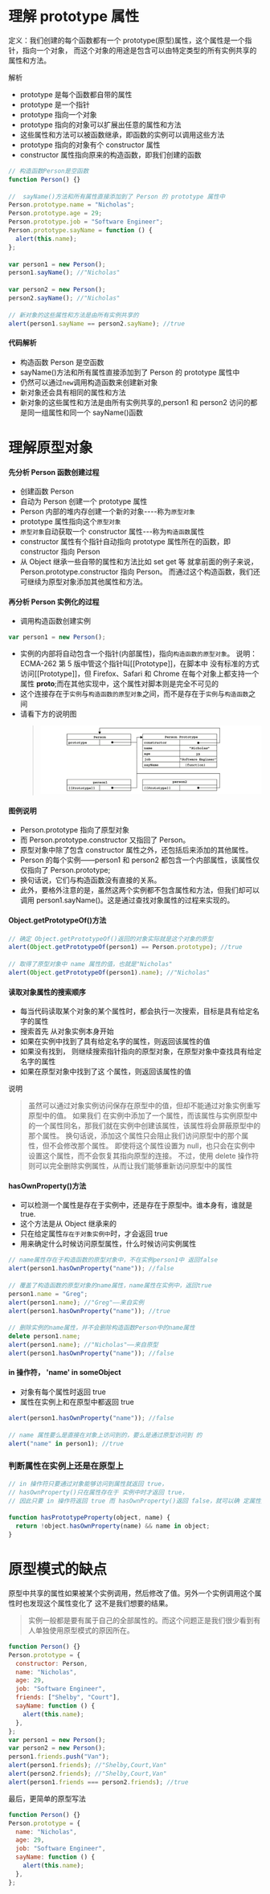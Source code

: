 # 理解 prototype 属性

定义：我们创建的每个函数都有一个 prototype(原型)属性，这个属性是一个指针，指向一个对象， 而这个对象的用途是包含可以由特定类型的所有实例共享的属性和方法。

解析

- prototype 是每个函数都自带的属性
- prototype 是一个指针
- prototype 指向一个对象
- prototype 指向的对象可以扩展出任意的属性和方法
- 这些属性和方法可以被函数继承，即函数的实例可以调用这些方法
- prototype 指向的对象有个 constructor 属性
- constructor 属性指向原来的构造函数，即我们创建的函数

```javascript
// 构造函数Person是空函数
function Person() {}

//  sayName()方法和所有属性直接添加到了 Person 的 prototype 属性中
Person.prototype.name = "Nicholas";
Person.prototype.age = 29;
Person.prototype.job = "Software Engineer";
Person.prototype.sayName = function () {
  alert(this.name);
};

var person1 = new Person();
person1.sayName(); //"Nicholas"

var person2 = new Person();
person2.sayName(); //"Nicholas"

// 新对象的这些属性和方法是由所有实例共享的
alert(person1.sayName == person2.sayName); //true
```

#### 代码解析

- 构造函数 Person 是空函数
- sayName()方法和所有属性直接添加到了 Person 的 prototype 属性中
- 仍然可以通过`new`调用构造函数来创建新对象
- 新对象还会具有相同的属性和方法
- 新对象的这些属性和方法是由所有实例共享的,person1 和 person2 访问的都是同一组属性和同一个 sayName()函数

# 理解原型对象

#### 先分析 Person 函数创建过程

- 创建函数 Person
- 自动为 Person 创建一个 prototype 属性
- Person 内部的堆内存创建一个新的对象----称为`原型对象`
- prototype 属性指向这个`原型对象`
- `原型对象`自动获取一个 constructor 属性---称为`构造函数`属性
- constructor 属性有个指针自动指向 prototype 属性所在的函数，即 constructor 指向 Person
- 从 Object 继承一些自带的属性和方法比如 set get 等
  就拿前面的例子来说，Person.prototype.constructor 指向 Person。
  而通过这个构造函数，我们还可继续为原型对象添加其他属性和方法。

#### 再分析 Person 实例化的过程

- 调用构造函数创建实例

```javascript
var person1 = new Person();
```

- 实例的内部将自动包含一个指针(内部属性)，指向`构造函数的原型对象`。
  说明： ECMA-262 第 5 版中管这个指针叫[[Prototype]]，在脚本中 没有标准的方式访问[[Prototype]]，但 Firefox、Safari 和 Chrome 在每个对象上都支持一个属性 **proto**;而在其他实现中，这个属性对脚本则是完全不可见的
- 这个连接存在于`实例`与`构造函数的原型对象`之间，而不是存在于`实例`与`构造函数`之间
- 请看下方的说明图
  > ![原型模式的原型链指向](../../Image/prototype.png)

#### 图例说明

- Person.prototype 指向了原型对象
- 而 Person.prototype.constructor 又指回了 Person。
- 原型对象中除了包含 constructor 属性之外，还包括后来添加的其他属性。
- Person 的每个实例——person1 和 person2 都包含一个内部属性，该属性仅仅指向了 Person.prototype;
- 换句话说，它们与构造函数没有直接的关系。
- 此外，要格外注意的是，虽然这两个实例都不包含属性和方法，但我们却可以调用 person1.sayName()。这是通过查找对象属性的过程来实现的。

#### Object.getPrototypeOf()方法

```javascript
// 确定 Object.getPrototypeOf()返回的对象实际就是这个对象的原型
alert(Object.getPrototypeOf(person1) == Person.prototype); //true

// 取得了原型对象中 name 属性的值，也就是"Nicholas"
alert(Object.getPrototypeOf(person1).name); //"Nicholas"
```

#### 读取对象属性的搜索顺序

- 每当代码读取某个对象的某个属性时，都会执行一次搜索，目标是具有给定名字的属性
- 搜索首先 从对象实例本身开始
- 如果在实例中找到了具有给定名字的属性，则返回该属性的值
- 如果没有找到， 则继续搜索指针指向的原型对象，在原型对象中查找具有给定名字的属性
- 如果在原型对象中找到了这 个属性，则返回该属性的值

说明

> 虽然可以通过对象实例访问保存在原型中的值，但却不能通过对象实例重写原型中的值。
> 如果我们 在实例中添加了一个属性，而该属性与实例原型中的一个属性同名，那我们就在实例中创建该属性，该属性将会屏蔽原型中的那个属性。
> 换句话说，添加这个属性只会阻止我们访问原型中的那个属性，但不会修改那个属性。
> 即使将这个属性设置为 null，也只会在实例中设置这个属性，而不会恢复其指向原型的连接。
> 不过，使用 delete 操作符则可以完全删除实例属性，从而让我们能够重新访问原型中的属性

#### hasOwnProperty()方法

- 可以检测一个属性是存在于实例中，还是存在于原型中。谁本身有，谁就是 true.
- 这个方法是从 Object 继承来的
- 只在给定属性`存在于对象实例中`时，才会返回 true
- 用来确定什么时候访问原型属性，什么时候访问实例属性

```javascript
// name属性存在于构造函数的原型对象中，不在实例person1中 返回false
alert(person1.hasOwnProperty("name")); //false

// 覆盖了构造函数的原型对象的name属性，name属性在实例中，返回true
person1.name = "Greg";
alert(person1.name); //"Greg"——来自实例
alert(person1.hasOwnProperty("name")); //true

// 删除实例的name属性，并不会删除构造函数Person中的name属性
delete person1.name;
alert(person1.name); //"Nicholas"——来自原型
alert(person1.hasOwnProperty("name")); //false
```

#### in 操作符， 'name' in someObject

- 对象有每个属性时返回 true
- 属性在实例上和在原型中都返回 true

```javascript
alert(person1.hasOwnProperty("name")); //false

// name 属性要么是直接在对象上访问到的，要么是通过原型访问到 的
alert("name" in person1); //true
```

### 判断属性在实例上还是在原型上

```javascript
// in 操作符只要通过对象能够访问到属性就返回 true，
// hasOwnProperty()只在属性存在于 实例中时才返回 true，
// 因此只要 in 操作符返回 true 而 hasOwnProperty()返回 false，就可以确 定属性是原型中的属性。

function hasPrototypeProperty(object, name) {
  return !object.hasOwnProperty(name) && name in object;
}
```

# 原型模式的缺点

原型中共享的属性如果被某个实例调用，然后修改了值。另外一个实例调用这个属性时也发现这个属性变化了
这不是我们想要的结果。

> 实例一般都是要有属于自己的全部属性的。而这个问题正是我们很少看到有人单独使用原型模式的原因所在。

```javascript
function Person() {}
Person.prototype = {
  constructor: Person,
  name: "Nicholas",
  age: 29,
  job: "Software Engineer",
  friends: ["Shelby", "Court"],
  sayName: function () {
    alert(this.name);
  },
};
var person1 = new Person();
var person2 = new Person();
person1.friends.push("Van");
alert(person1.friends); //"Shelby,Court,Van"
alert(person2.friends); //"Shelby,Court,Van"
alert(person1.friends === person2.friends); //true
```

最后，更简单的原型写法

```javascript
function Person() {}
Person.prototype = {
  name: "Nicholas",
  age: 29,
  job: "Software Engineer",
  sayName: function () {
    alert(this.name);
  },
};
```
